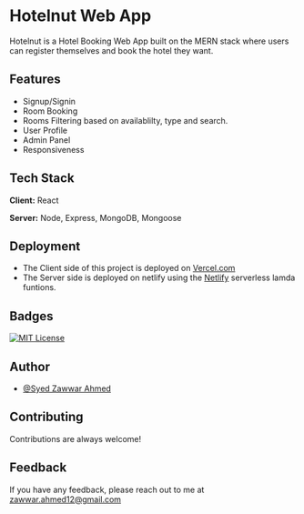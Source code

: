 
# Hotelnut Web App

Hotelnut is a Hotel Booking Web App built on the MERN stack where users can register themselves and book the hotel they want.


## Features

- Signup/Signin
- Room Booking
- Rooms Filtering based on availablilty, type and search.
- User Profile
- Admin Panel
- Responsiveness


## Tech Stack

**Client:** React

**Server:** Node, Express, MongoDB, Mongoose


## Deployment

- The Client side of this project is deployed on [Vercel.com](http://vercel.com)
- The Server side is deployed on netlify using the [Netlify](https://netlify.com) serverless lamda funtions.

## Badges

[![MIT License](https://img.shields.io/badge/License-MIT-green.svg)](https://choosealicense.com/licenses/mit/)
## Author

- [@Syed Zawwar Ahmed](https://www.github.com/SyedZawwarAhmed)


## Contributing

Contributions are always welcome!




## Feedback

If you have any feedback, please reach out to me at zawwar.ahmed12@gmail.com

